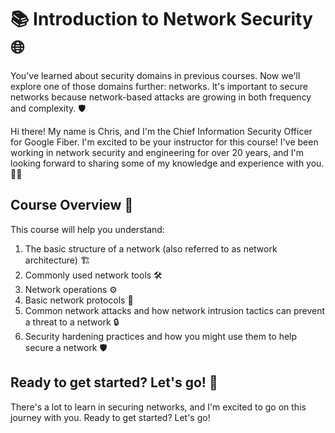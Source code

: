 # 📚 Introduction to Network Security 🌐

You've learned about security domains in previous courses. Now we'll explore one of those domains further: networks. It's important to secure networks because network-based attacks are growing in both frequency and complexity. 🛡️

Hi there! My name is Chris, and I'm the Chief Information Security Officer for Google Fiber. I'm excited to be your instructor for this course! I've been working in network security and engineering for over 20 years, and I'm looking forward to sharing some of my knowledge and experience with you. 👨‍💼

## Course Overview 📖
This course will help you understand:
1. The basic structure of a network (also referred to as network architecture) 🏗️
2. Commonly used network tools 🛠️
3. Network operations ⚙️
4. Basic network protocols 📡
5. Common network attacks and how network intrusion tactics can prevent a threat to a network 🔒
6. Security hardening practices and how you might use them to help secure a network 🛡️

## Ready to get started? Let's go! 🚀
There's a lot to learn in securing networks, and I'm excited to go on this journey with you. Ready to get started? Let's go!
